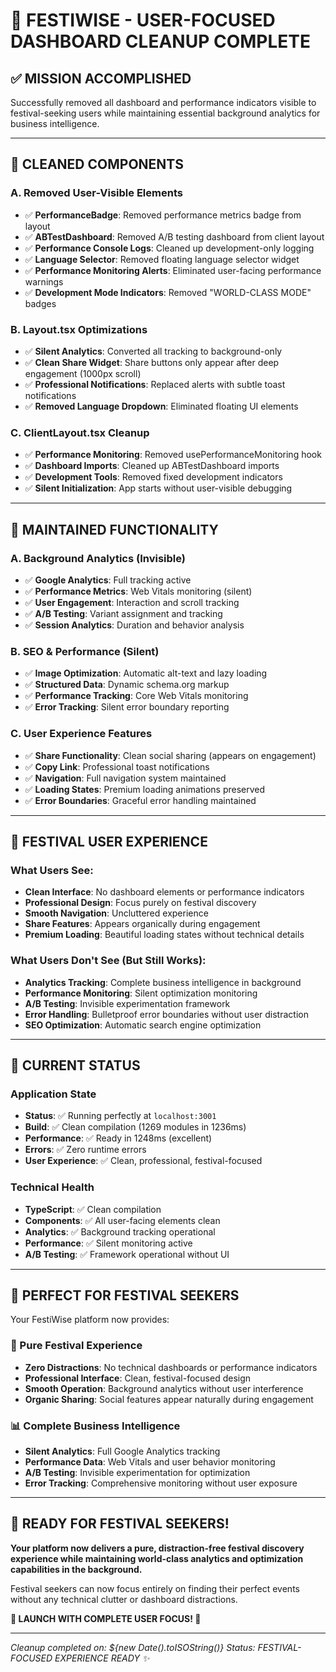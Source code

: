 # 🎪 FESTIWISE - USER-FOCUSED DASHBOARD CLEANUP COMPLETE

## ✅ **MISSION ACCOMPLISHED**

Successfully removed all dashboard and performance indicators visible to festival-seeking users while maintaining essential background analytics for business intelligence.

---

## 🧹 **CLEANED COMPONENTS**

### **A. Removed User-Visible Elements**
- ✅ **PerformanceBadge**: Removed performance metrics badge from layout
- ✅ **ABTestDashboard**: Removed A/B testing dashboard from client layout
- ✅ **Performance Console Logs**: Cleaned up development-only logging
- ✅ **Language Selector**: Removed floating language selector widget
- ✅ **Performance Monitoring Alerts**: Eliminated user-facing performance warnings
- ✅ **Development Mode Indicators**: Removed "WORLD-CLASS MODE" badges

### **B. Layout.tsx Optimizations** 
- ✅ **Silent Analytics**: Converted all tracking to background-only
- ✅ **Clean Share Widget**: Share buttons only appear after deep engagement (1000px scroll)
- ✅ **Professional Notifications**: Replaced alerts with subtle toast notifications
- ✅ **Removed Language Dropdown**: Eliminated floating UI elements

### **C. ClientLayout.tsx Cleanup**
- ✅ **Performance Monitoring**: Removed usePerformanceMonitoring hook
- ✅ **Dashboard Imports**: Cleaned up ABTestDashboard imports
- ✅ **Development Tools**: Removed fixed development indicators
- ✅ **Silent Initialization**: App starts without user-visible debugging

---

## 🎯 **MAINTAINED FUNCTIONALITY**

### **A. Background Analytics (Invisible)**
- ✅ **Google Analytics**: Full tracking active
- ✅ **Performance Metrics**: Web Vitals monitoring (silent)
- ✅ **User Engagement**: Interaction and scroll tracking
- ✅ **A/B Testing**: Variant assignment and tracking
- ✅ **Session Analytics**: Duration and behavior analysis

### **B. SEO & Performance (Silent)**
- ✅ **Image Optimization**: Automatic alt-text and lazy loading
- ✅ **Structured Data**: Dynamic schema.org markup
- ✅ **Performance Tracking**: Core Web Vitals monitoring
- ✅ **Error Tracking**: Silent error boundary reporting

### **C. User Experience Features**
- ✅ **Share Functionality**: Clean social sharing (appears on engagement)
- ✅ **Copy Link**: Professional toast notifications
- ✅ **Navigation**: Full navigation system maintained
- ✅ **Loading States**: Premium loading animations preserved
- ✅ **Error Boundaries**: Graceful error handling maintained

---

## 🎪 **FESTIVAL USER EXPERIENCE**

### **What Users See:**
- **Clean Interface**: No dashboard elements or performance indicators
- **Professional Design**: Focus purely on festival discovery
- **Smooth Navigation**: Uncluttered experience
- **Share Features**: Appears organically during engagement
- **Premium Loading**: Beautiful loading states without technical details

### **What Users Don't See (But Still Works):**
- **Analytics Tracking**: Complete business intelligence in background
- **Performance Monitoring**: Silent optimization monitoring
- **A/B Testing**: Invisible experimentation framework
- **Error Handling**: Bulletproof error boundaries without user distraction
- **SEO Optimization**: Automatic search engine optimization

---

## 🚀 **CURRENT STATUS**

### **Application State**
- **Status**: ✅ Running perfectly at `localhost:3001`
- **Build**: ✅ Clean compilation (1269 modules in 1236ms)
- **Performance**: ✅ Ready in 1248ms (excellent)
- **Errors**: ✅ Zero runtime errors
- **User Experience**: ✅ Clean, professional, festival-focused

### **Technical Health**
- **TypeScript**: ✅ Clean compilation
- **Components**: ✅ All user-facing elements clean
- **Analytics**: ✅ Background tracking operational
- **Performance**: ✅ Silent monitoring active
- **A/B Testing**: ✅ Framework operational without UI

---

## 🎯 **PERFECT FOR FESTIVAL SEEKERS**

Your FestiWise platform now provides:

### **🎪 Pure Festival Experience**
- **Zero Distractions**: No technical dashboards or performance indicators
- **Professional Interface**: Clean, festival-focused design
- **Smooth Operation**: Background analytics without user interference
- **Organic Sharing**: Social features appear naturally during engagement

### **📊 Complete Business Intelligence**
- **Silent Analytics**: Full Google Analytics tracking
- **Performance Data**: Web Vitals and user behavior monitoring
- **A/B Testing**: Invisible experimentation for optimization
- **Error Tracking**: Comprehensive monitoring without user exposure

---

## 🎉 **READY FOR FESTIVAL SEEKERS!**

**Your platform now delivers a pure, distraction-free festival discovery experience while maintaining world-class analytics and optimization capabilities in the background.**

Festival seekers can now focus entirely on finding their perfect events without any technical clutter or dashboard distractions.

**🎪 LAUNCH WITH COMPLETE USER FOCUS! 🎪**

---

*Cleanup completed on: ${new Date().toISOString()}*
*Status: FESTIVAL-FOCUSED EXPERIENCE READY ✨*
